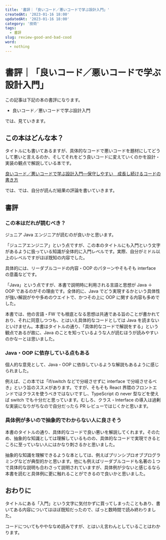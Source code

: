 ```yaml
---
title: '書評｜「良いコード／悪いコードで学ぶ設計入門」'
createdAt: '2023-01-16 18:00'
updatedAt: '2023-01-16 18:00'
category: '技術'
tags:
  - 書評
slug: review-good-and-bad-cood
word:
  - nothing
---
```


# 書評｜「良いコード／悪いコードで学ぶ設計入門」

この記事は下記の本の書評になります。

- 良いコード／悪いコードで学ぶ設計入門

では、見ていきます。

## この本はどんな本？

タイトルにも書いてあるますが、具体的なコードで悪いコードを題材にしてどうして悪いと言えるのか、そしてそれをどう良いコードに変えていくのかを設計・実装の観点で解説している本です。

<!-- affi -->

<a href="//af.moshimo.com/af/c/click?a_id=1847646&amp;p_id=170&amp;pc_id=185&amp;pl_id=4062&amp;url=https%3A%2F%2Fwww.amazon.co.jp%2Fdp%2FB09Y1MWK9N" rel="nofollow" referrerpolicy="no-referrer-when-downgrade"><img src="https://images-fe.ssl-images-amazon.com/images/I/41O4DhnAkIL._SL160_.jpg" alt="" style="border: none;" /><br />良いコード／悪いコードで学ぶ設計入門―保守しやすい　成長し続けるコードの書き方</a><img src="//i.moshimo.com/af/i/impression?a_id=1847646&amp;p_id=170&amp;pc_id=185&amp;pl_id=4062" alt="" width="1" height="1" style="border: 0px;" />

<!-- ///affi -->

では、では、自分が読んだ結果の評論を書いていきます。

## 書評

### この本はだれが読むべき？

ジュニア Java エンジニアが読むのが良いかと思います。

「ジュニアエンジニア」という点ですが、この本のタイトルにも入門という文字があるように扱っている知識が全体的に入門レベルです。実際、自分がミドル以上のレベルですがほぼ既知の内容でした。

具体的には、リーダブルコードの内容・OOP のパターンやそもそも interface の意義などです。

「Java」という点ですが、本書で説明時に利用される言語と思想が Java ＋ OOP であるのがその理由です。全体的に、Java でどう実現するかという具体性が強い解説がやや多めのウエイトで、かつその上に OOP に関する内容も多めでした。

本書では、他の言語・FW でも根底となる思想は共通である旨のことが書かれており、それに同意しつつも、とはいえ具体的なコードとしては Java を読まないといけません。本書はタイトルの通り、「具体的なコードで解説をする」という観点であるが故に、Java のことを知っているような人が読むほうが読みやすいのかなーとは思いました。

### Java・OOP に依存している点もある

個人的な意見として、Java・OOP に依存しているような解説もあるように感じられました。

例えば、この本では「if/switch などで分岐させずに interface で分岐させるべき」という旨のススメがあります。ですが、そもそも React 界隈のフロントエンドではクラスを使うべきではないですし、TypeScript の never 型などを使えば switch でも十分だと思っています。むしろ、クラス・Interface の導入は過剰な実装になりがちなので自分だったら PR レビューではじくかと思います。

### 具体例が多いので抽象的でわからない人に良さそう

本書のタイトルの通り、具体的なコードで良い悪いを解説してくれます。そのため、抽象的な知識としては理解しているものの、具体的なコードで実現できるところに至っていない人にはかなり刺さるかと思いました。

抽象的な知識を理解できるような本としては、例えばプリンシプロオブプログラミングなどが典型的かと思います。他にも例えばリーダブルコードも名著の１つで具体的な説明も合わさって説明されていますが、具体例が少ないと感じるなら本書を読むと具体例に更に触れることができるので良いかと思いました。

## おわりに

タイトルにある「入門」という文字に気付かずに買ってしまったこともあり、書いてある内容についてはほぼ既知だったので、ばっと数時間で読み終わりました。

コードについてもややななめ読みですが、とはいえ言わんとしていることはわかります。
